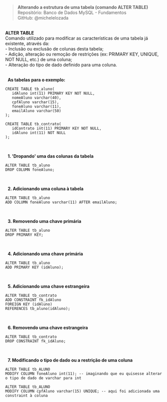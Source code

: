 > **Alterando a estrutura de uma tabela (comando ALTER TABLE)**    
> Repositório: Banco de Dados MySQL - Fundamentos  
> GitHub: @michelelozada
&nbsp;
     
&nbsp;     
**ALTER TABLE**  
Comando utilizado para modificar as características de uma tabela já existente, através da:  
	- Inclusão ou exclusão de colunas desta tabela;  
	- Adição, alteração ou remoção de restrições (ex: PRIMARY KEY, UNIQUE, NOT NULL, etc.) de uma coluna;  
	- Alteração do tipo de dado definido para uma coluna.  
&nbsp;
     
&nbsp;
**As tabelas para o exemplo:**   

```
CREATE TABLE tb_aluno(
   idAluno int(11) PRIMARY KEY NOT NULL,
   nomeAluno varchar(40),
   cpfAluno varchar(15),
   foneAluno varchar(11),
   emailAluno varchar(50)
);
```
```
CREATE TABLE tb_contrato(
   idContrato int(11) PRIMARY KEY NOT NULL,
   idAluno int(11) NOT NULL
);
```
&nbsp;
     
&nbsp;
**1. 'Dropando' uma das colunas da tabela**  
```
ALTER TABLE tb_aluno
DROP COLUMN foneAluno;
```
&nbsp;
     
&nbsp;
**2. Adicionando uma coluna à tabela**  
```
ALTER TABLE tb_aluno
ADD COLUMN foneAluno varchar(11) AFTER emailAluno;
```
&nbsp;
     
&nbsp;
**3. Removendo uma chave primária**  
```
ALTER TABLE tb_aluno
DROP PRIMARY KEY;
```
&nbsp;
     
&nbsp;
**4. Adicionando uma chave primária**  
```
ALTER TABLE tb_aluno
ADD PRIMARY KEY (idAluno);
```
&nbsp;
     
&nbsp;
**5. Adicionando uma chave estrangeira**  
```
ALTER TABLE tb_contrato
ADD CONSTRAINT fk_idAluno
FOREIGN KEY (idAluno)
REFERENCES tb_aluno(idAluno);
```
&nbsp;
     
&nbsp;
**6. Removendo uma chave estrangeira**  
```
ALTER TABLE tb_contrato
DROP CONSTRAINT fk_idAluno;
```
&nbsp;
     
&nbsp;
**7. Modificando o tipo de dado ou a restrição de uma coluna**  
```
ALTER TABLE tb_ALUNO
MODIFY COLUMN foneAluno int(11); -- imaginando que eu quisesse alterar o tipo de dado de varchar para int
```
```
ALTER TABLE tb_ALUNO
MODIFY COLUMN cpfAluno varchar(15) UNIQUE; -- aqui foi adicionada uma constraint à coluna
```